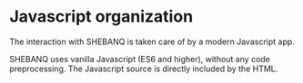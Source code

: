 # Javascript organization

The interaction with SHEBANQ is taken care of by a modern
Javascript app.

SHEBANQ uses vanilla Javascript (ES6 and higher), without any 
code preprocessing. The Javascript source is directly
included by the HTML.
